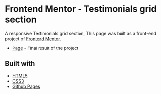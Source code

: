 # Frontend Mentor - Testimonials grid section

A responsive Testimonials grid section, This page was built as a front-end project of [Frontend Mentor](https://www.frontendmentor.io/challenges/testimonials-grid-section-Nnw6J7Un7).

- [Page](https://testimonials-grid-section-main-responsive.vercel.app/) - Final result of the project

## Built with

- [HTML5](https://developer.mozilla.org/es/docs/HTML/HTML5)
- [CSS3](https://developer.mozilla.org/es/docs/Web/CSS/CSS3)
- [Github Pages](https://pages.github.com/)
